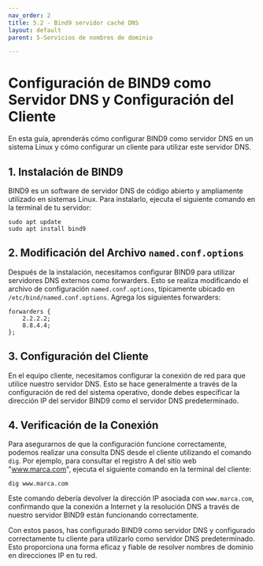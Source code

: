 ```yaml
---
nav_order: 2
title: 5.2 - Bind9 servidor caché DNS
layout: default
parent: 5-Servicios de nombres de dominio

---
```


# Configuración de BIND9 como Servidor DNS y Configuración del Cliente

En esta guía, aprenderás cómo configurar BIND9 como servidor DNS en un sistema Linux y cómo configurar un cliente para utilizar este servidor DNS.

## 1. Instalación de BIND9

BIND9 es un software de servidor DNS de código abierto y ampliamente utilizado en sistemas Linux. Para instalarlo, ejecuta el siguiente comando en la terminal de tu servidor:

```
sudo apt update
sudo apt install bind9
```

## 2. Modificación del Archivo `named.conf.options`

Después de la instalación, necesitamos configurar BIND9 para utilizar servidores DNS externos como forwarders. Esto se realiza modificando el archivo de configuración `named.conf.options`, típicamente ubicado en `/etc/bind/named.conf.options`. Agrega los siguientes forwarders:

```
forwarders {
    2.2.2.2;
    8.8.4.4;
};
```

## 3. Configuración del Cliente

En el equipo cliente, necesitamos configurar la conexión de red para que utilice nuestro servidor DNS. Esto se hace generalmente a través de la configuración de red del sistema operativo, donde debes especificar la dirección IP del servidor BIND9 como el servidor DNS predeterminado.

## 4. Verificación de la Conexión

Para asegurarnos de que la configuración funcione correctamente, podemos realizar una consulta DNS desde el cliente utilizando el comando `dig`. Por ejemplo, para consultar el registro A del sitio web "www.marca.com", ejecuta el siguiente comando en la terminal del cliente:

```
dig www.marca.com
```

Este comando debería devolver la dirección IP asociada con `www.marca.com`, confirmando que la conexión a Internet y la resolución DNS a través de nuestro servidor BIND9 están funcionando correctamente.

Con estos pasos, has configurado BIND9 como servidor DNS y configurado correctamente tu cliente para utilizarlo como servidor DNS predeterminado. Esto proporciona una forma eficaz y fiable de resolver nombres de dominio en direcciones IP en tu red.

